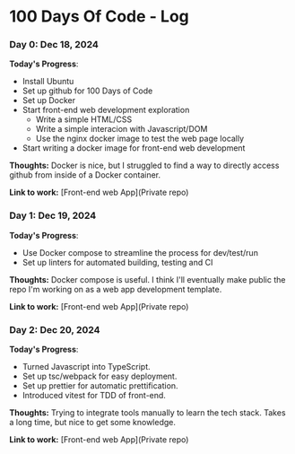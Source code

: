 # 100 Days Of Code - Log

### Day 0: Dec 18, 2024

**Today's Progress**:
* Install Ubuntu
* Set up github for 100 Days of Code
* Set up Docker
* Start front-end web development exploration
  * Write a simple HTML/CSS
  * Write a simple interacion with Javascript/DOM
  * Use the nginx docker image to test the web page locally 
* Start writing a docker image for front-end web development

**Thoughts:** Docker is nice, but I struggled to find a way to directly access github from inside of a Docker container.

**Link to work:** [Front-end web App](Private repo)

### Day 1: Dec 19, 2024

**Today's Progress**:
- Use Docker compose to streamline the process for dev/test/run
- Set up linters for automated building, testing and CI

**Thoughts:** Docker compose is useful. I think I'll eventually make public the repo I'm working on as a web app development template.

**Link to work:** [Front-end web App](Private repo)

### Day 2: Dec 20, 2024

**Today's Progress**:
- Turned Javascript into TypeScript.
- Set up tsc/webpack for easy deployment.
- Set up prettier for automatic prettification.
- Introduced vitest for TDD of front-end.

**Thoughts:** Trying to integrate tools manually to learn the tech stack. Takes a long time, but nice to get some knowledge.

**Link to work:** [Front-end web App](Private repo)

